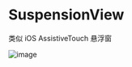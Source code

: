 # SuspensionView

类似 iOS AssistiveTouch 悬浮窗

![image](https://github.com/Ossey/SuspensionControl/blob/master/SuspensionView/SuspensionView/2017-06-18%2016_18_06.gif)

